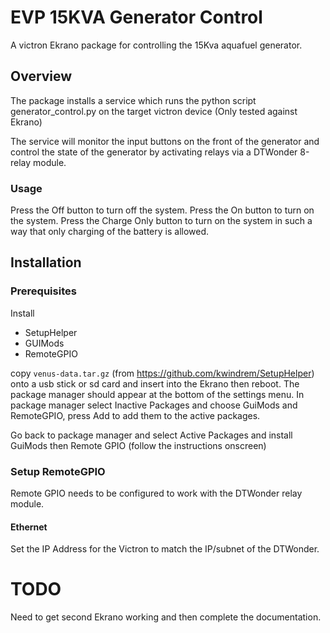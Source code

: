 # EVP 15KVA Generator Control
A victron Ekrano package for controlling the 15Kva aquafuel generator.

## Overview

The package installs a service which runs the python script generator_control.py on the target victron device (Only tested against Ekrano)

The service will monitor the input buttons on the front of the generator and control the state of the generator by activating relays via a DTWonder 8-relay module.

### Usage

Press the Off button to turn off the system.
Press the On button to turn on the system.
Press the Charge Only button to turn on the system in such a way that only charging of the battery is allowed.

## Installation

### Prerequisites

Install 
- SetupHelper 
- GUIMods
- RemoteGPIO

copy `venus-data.tar.gz` (from https://github.com/kwindrem/SetupHelper) onto a usb stick or sd card and insert into the Ekrano then reboot.
The package manager should appear at the bottom of the settings menu.
In package manager select Inactive Packages and choose GuiMods and RemoteGPIO, press Add to add them to the active packages.

Go back to package manager and select Active Packages and install GuiMods then Remote GPIO (follow the instructions onscreen)

### Setup RemoteGPIO
Remote GPIO needs to be configured to work with the DTWonder relay module.
#### Ethernet
Set the IP Address for the Victron to match the IP/subnet of the DTWonder.


# TODO 
Need to get second Ekrano working and then complete the documentation.